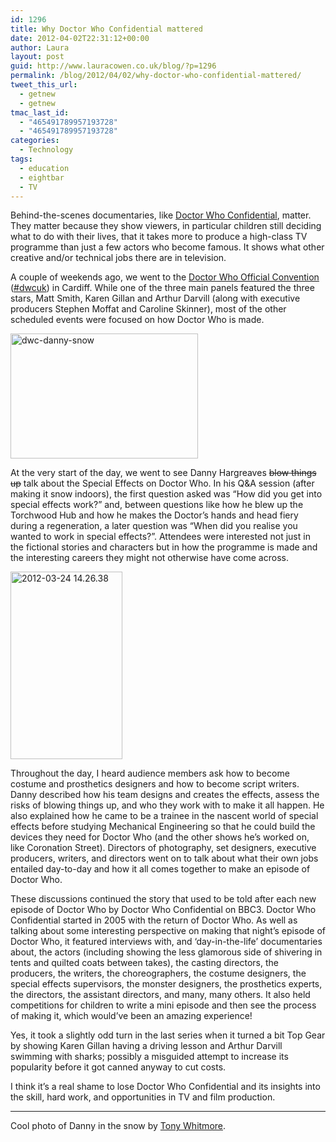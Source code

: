 ```yaml
---
id: 1296
title: Why Doctor Who Confidential mattered
date: 2012-04-02T22:31:12+00:00
author: Laura
layout: post
guid: http://www.lauracowen.co.uk/blog/?p=1296
permalink: /blog/2012/04/02/why-doctor-who-confidential-mattered/
tweet_this_url:
  - getnew
  - getnew
tmac_last_id:
  - "465491789957193728"
  - "465491789957193728"
categories:
  - Technology
tags:
  - education
  - eightbar
  - TV
---
```

Behind-the-scenes documentaries, like <a title="Doctor Who Confidential on Wikipedia" href="http://en.wikipedia.org/wiki/Doctor_Who_Confidential" target="_blank">Doctor Who Confidential</a>, matter. They matter because they show viewers, in particular children still deciding what to do with their lives, that it takes more to produce a high-class TV programme than just a few actors who become famous. It shows what other creative and/or technical jobs there are in television.

A couple of weekends ago, we went to the <a title="Doctor Who Official Convention website" href="http://dwconvention.com/" target="_blank">Doctor Who Official Convention</a> (<a title="#dwcuk Twitter search" href="https://twitter.com/#!/search/%23dwcuk" target="_blank">#dwcuk</a>) in Cardiff. While one of the three main panels featured the three stars, Matt Smith, Karen Gillan and Arthur Darvill (along with executive producers Stephen Moffat and Caroline Skinner), most of the other scheduled events were focused on how Doctor Who is made.

[<img class="aligncenter size-medium wp-image-2024" src="http://lauracowen.co.uk/blog/wp-content/uploads/2012/04/dwc-danny-snow-300x200.jpg" alt="dwc-danny-snow" width="300" height="200" srcset="http://lauracowen.co.uk/blog/wp-content/uploads/2012/04/dwc-danny-snow-300x200.jpg 300w, http://lauracowen.co.uk/blog/wp-content/uploads/2012/04/dwc-danny-snow.jpg 600w" sizes="(max-width: 300px) 100vw, 300px" />](http://lauracowen.co.uk/blog/wp-content/uploads/2012/04/dwc-danny-snow.jpg)

At the very start of the day, we went to see Danny Hargreaves <del>blow things up</del> talk about the Special Effects on Doctor Who. In his Q&A session (after making it snow indoors), the first question asked was &#8220;How did you get into special effects work?&#8221; and, between questions like how he blew up the Torchwood Hub and how he makes the Doctor&#8217;s hands and head fiery during a regeneration, a later question was &#8220;When did you realise you wanted to work in special effects?&#8221;. Attendees were interested not just in the fictional stories and characters but in how the programme is made and the interesting careers they might not otherwise have come across.

[<img class="aligncenter size-medium wp-image-2025" src="http://lauracowen.co.uk/blog/wp-content/uploads/2012/04/2012-03-24-14.26.38-179x300.jpg" alt="2012-03-24 14.26.38" width="179" height="300" srcset="http://lauracowen.co.uk/blog/wp-content/uploads/2012/04/2012-03-24-14.26.38-179x300.jpg 179w, http://lauracowen.co.uk/blog/wp-content/uploads/2012/04/2012-03-24-14.26.38.jpg 359w" sizes="(max-width: 179px) 100vw, 179px" />](http://lauracowen.co.uk/blog/wp-content/uploads/2012/04/IMAG0443-e1414700646150.jpg)

Throughout the day, I heard audience members ask how to become costume and prosthetics designers and how to become script writers. Danny described how his team designs and creates the effects, assess the risks of blowing things up, and who they work with to make it all happen. He also explained how he came to be a trainee in the nascent world of special effects before studying Mechanical Engineering so that he could build the devices they need for Doctor Who (and the other shows he&#8217;s worked on, like Coronation Street). Directors of photography, set designers, executive producers, writers, and directors went on to talk about what their own jobs entailed day-to-day and how it all comes together to make an episode of Doctor Who.

These discussions continued the story that used to be told after each new episode of Doctor Who by Doctor Who Confidential on BBC3. Doctor Who Confidential started in 2005 with the return of Doctor Who. As well as talking about some interesting perspective on making that night&#8217;s episode of Doctor Who, it featured interviews with, and &#8216;day-in-the-life&#8217; documentaries about, the actors (including showing the less glamorous side of shivering in tents and quilted coats between takes), the casting directors, the producers, the writers, the choreographers, the costume designers, the special effects supervisors, the monster designers, the prosthetics experts, the directors, the assistant directors, and many, many others. It also held competitions for children to write a mini episode and then see the process of making it, which would&#8217;ve been an amazing experience!



Yes, it took a slightly odd turn in the last series when it turned a bit Top Gear by showing Karen Gillan having a driving lesson and Arthur Darvill swimming with sharks; possibly a misguided attempt to increase its popularity before it got canned anyway to cut costs.

I think it&#8217;s a real shame to lose Doctor Who Confidential and its insights into the skill, hard work, and opportunities in TV and film production.

* * *

Cool photo of Danny in the snow by [Tony Whitmore](tonywhitmoreweddings.com).